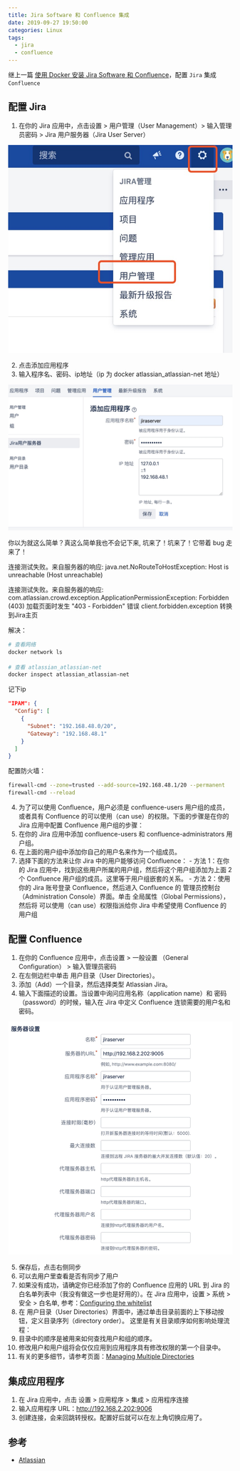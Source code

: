 ```yaml
---
title: Jira Software 和 Confluence 集成
date: 2019-09-27 19:50:00
categories: Linux
tags: 
  - jira
  - confluence
---
```


继上一篇 [使用 Docker 安装 Jira Software 和 Confluence](https://xinlc.github.io/2019/09/26/back-end/linux/docker-jira-confluence/)，配置 `Jira` 集成 `Confluence`

<!--more-->

## 配置 Jira

1. 在你的 Jira 应用中，点击设置 > 用户管理（User Management）> 输入管理员密码 > Jira 用户服务器（Jira User Server）

  ![1][1]

2. 点击添加应用程序
3. 输入程序名、密码、ip地址（ip 为 docker atlassian_atlassian-net 地址）

  ![2][2]

你以为就这么简单？真这么简单我也不会记下来, 坑来了！坑来了！它带着 bug 走来了！

连接测试失败。来自服务器的响应: 
java.net.NoRouteToHostException: Host is unreachable (Host unreachable)  

连接测试失败。来自服务器的响应: 
com.atlassian.crowd.exception.ApplicationPermissionException: Forbidden (403) 加载页面时发生 "403 - Forbidden" 错误 client.forbidden.exception 转换到Jira主页

解决：

```bash
# 查看网络
docker network ls

# 查看 atlassian_atlassian-net
docker inspect atlassian_atlassian-net
```

记下ip

```json
"IPAM": {
  "Config": [
    {
      "Subnet": "192.168.48.0/20",
      "Gateway": "192.168.48.1"
    }
  ]
}
```

配置防火墙：

```bash
firewall-cmd --zone=trusted --add-source=192.168.48.1/20 --permanent
firewall-cmd --reload
```

4. 为了可以使用 Confluence，用户必须是 confluence-users 用户组的成员，或者具有 Confluence 的可以使用（can use）的权限。下面的步骤是在你的 Jira 应用中配置 Confluence 用户组的步骤：
  1. 在你的 Jira 应用中添加 confluence-users 和 confluence-administrators 用户组。
  2. 在上面的用户组中添加你自己的用户名来作为一个组成员。
  3. 选择下面的方法来让你 Jira 中的用户能够访问 Confluence：
    - 方法 1：在你的 Jira 应用中，找到这些用户所属的用户组，然后将这个用户组添加为上面 2 个 Confluence 用户组的成员。这里等于用户组嵌套的关系。
    - 方法 2：使用你的 Jira 账号登录 Confluence，然后进入 Confluence 的 管理员控制台（Administration Console）界面。单击 全局属性（Global Permissions），然后将 可以使用（can use）权限指派给你 Jira 中希望使用 Confluence 的用户组


## 配置 Confluence

1. 在你的 Confluence 应用中，点击设置 > 一般设置 （General Configuration） > 输入管理员密码
2. 在左侧边栏中单击 用户目录（User Directories）。
3. 添加（Add）一个目录，然后选择类型 Atlassian Jira。
4. 输入下面描述的设置。当设置中询问应用名称（application name）和 密码（password）的时候，输入在 Jira 中定义 Confluence 连锁需要的用户名和密码。

  ![3][3]

5. 保存后，点击右侧同步
6. 可以去用户里查看是否有同步了用户
7. 如果没有成功，请确定你已经添加了你的 Confluence 应用的 URL 到 Jira 的白名单列表中（我没有做这一步也是好用的）。在 Jira 应用中，设置 > 系统 > 安全 > 白名单, 参考：[Configuring the whitelist](https://www.cwiki.us/display/CONF6EN/Configuring+the+Whitelist)
8. 在 用户目录（User Directories）界面中，通过单击目录前面的上下移动按钮，定义目录序列（directory order）。
  这里是有关目录顺序如何影响处理流程：
  1. 目录中的顺序是被用来如何查找用户和组的顺序。
  2. 修改用户和用户组将会仅仅应用到应用程序具有修改权限的第一个目录中。
  3. 有关的更多细节，请参考页面：[Managing Multiple Directories](https://www.cwiki.us/display/CONFLUENCEWIKI/Managing+Multiple+Directories)

## 集成应用程序

1. 在 Jira 应用中，点击 设置 > 应用程序 > 集成 > 应用程序连接
2. 输入应用程序 URL：http://192.168.2.202:9006
3. 创建连接，会来回跳转授权。配置好后就可以在左上角切换应用了。

[1]:/images/linux/jira-integration-confluence/1.jpg
[2]:/images/linux/jira-integration-confluence/2.jpg
[3]:/images/linux/jira-integration-confluence/3.jpg

## 参考

- [Atlassian](https://www.atlassian.com/)
